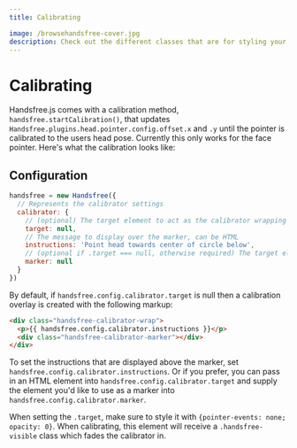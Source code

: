 ```yaml
---
title: Calibrating

image: /browsehandsfree-cover.jpg
description: Check out the different classes that are for styling your handsfree plugins!
---
```


# Calibrating

Handsfree.js comes with a calibration method, `handsfree.startCalibration()`, that updates `Handsfree.plugins.head.pointer.config.offset.x` and `.y` until the pointer is calibrated to the users head pose. Currently this only works for the face pointer. Here's what the calibration looks like:

## Configuration

```js
handsfree = new Handsfree({
  // Represents the calibrator settings
  calibrator: {
    // (optional) The target element to act as the calibrator wrapping div
    target: null,
    // The message to display over the marker, can be HTML
    instructions: 'Point head towards center of circle below',
    // (optional if .target === null, otherwise required) The target element to act as the calibrator target (should be inside target)
    marker: null
  }
})
```

By default, if `handsfree.config.calibrator.target` is null then a calibration overlay is created with the following markup:

```html
<div class="handsfree-calibrator-wrap">
  <p>{{ handsfree.config.calibrator.instructions }}</p>
  <div class="handsfree-calibrator-marker"></div>
</div>
```

To set the instructions that are displayed above the marker, set `handsfree.config.calibrator.instructions`. Or if you prefer, you can pass in an HTML element into `handsfree.config.calibrator.target` and supply the element you'd like to use as a marker into `handsfree.config.calibrator.marker`.

When setting the `.target`, make sure to style it with `{pointer-events: none; opacity: 0}`. When calibrating, this element will receive a `.handsfree-visible` class which fades the calibrator in.
